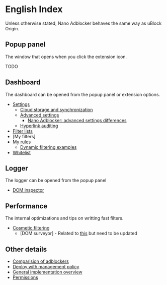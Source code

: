 # English Index

Unless otherwise stated, Nano Adblocker behaves the same way as uBlock Origin.

## Popup panel

The window that opens when you click the extension icon.

TODO

## Dashboard

The dashboard can be opened from the popup panel or extension options.

* [Settings](https://github.com/gorhill/uBlock/wiki/Dashboard:-Settings)
  * [Cloud storage and synchronization](https://github.com/gorhill/uBlock/wiki/Cloud-storage)
  * [Advanced settings](https://github.com/gorhill/uBlock/wiki/Advanced-settings)
    * [Nano Adblocker: advanced settings differences](/en/AdvancedSettings.MD)
  * [Hyperlink auditing](https://github.com/gorhill/uBlock/wiki/Disable-hyperlink-auditing-beacon)
* [Filter lists](https://github.com/gorhill/uBlock/wiki/Dashboard:-3rd-party-filters)
* [My filters]
* [My rules](https://github.com/gorhill/uBlock/wiki/Dynamic-filtering)
  * [Dynamic filtering examples](https://github.com/gorhill/uBlock/wiki/Dynamic-filtering---examples)
* [Whitelist](https://github.com/gorhill/uBlock/wiki/Dashboard:-Whitelist)

## Logger

The logger can be opened from the popup panel

* [DOM inspector](https://github.com/gorhill/uBlock/wiki/DOM-inspector)

## Performance

The internal optimizations and tips on writting fast filters.

* [Cosmetic filtering](https://github.com/gorhill/uBlock/wiki/Doesn't-uBlock-Origin-add-overhead-to-page-load%3F)
  * [DOM surveyor] - Related to [this](https://github.com/gorhill/uBlock/wiki/Cosmetic-filtering-in-%C2%B5Block:-version-0.4.0.0-update) but need to be updated

## Other details

* [Comparision of adblockers](/en/ComparisonOfAdblockers.MD)
* [Deploy with management policy](https://github.com/gorhill/uBlock/wiki/Deploying-uBlock-Origin)
* [General implementation overview](https://github.com/gorhill/uBlock/wiki/Does-uBlock-block-ads-or-just-hide-them%3F)
* [Permissions](https://github.com/gorhill/uBlock/wiki/Permissions)
